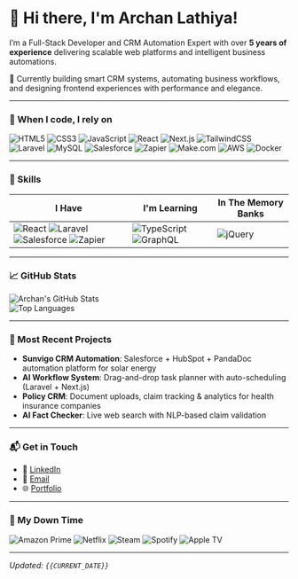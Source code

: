 # 👋 Hi there, I'm Archan Lathiya!

I’m a Full-Stack Developer and CRM Automation Expert with over **5 years of experience** delivering scalable web platforms and intelligent business automations.

🔧 Currently building smart CRM systems, automating business workflows, and designing frontend experiences with performance and elegance.

---

### 🔧 When I code, I rely on

![HTML5](https://img.shields.io/badge/-HTML5-E34F26?style=flat-square&logo=html5&logoColor=white)
![CSS3](https://img.shields.io/badge/-CSS3-1572B6?style=flat-square&logo=css3)
![JavaScript](https://img.shields.io/badge/-JavaScript-F7DF1E?style=flat-square&logo=javascript&logoColor=black)
![React](https://img.shields.io/badge/-React-61DAFB?style=flat-square&logo=react)
![Next.js](https://img.shields.io/badge/-Next.js-000000?style=flat-square&logo=next.js)
![TailwindCSS](https://img.shields.io/badge/-TailwindCSS-38B2AC?style=flat-square&logo=tailwind-css)
![Laravel](https://img.shields.io/badge/-Laravel-FF2D20?style=flat-square&logo=laravel)
![MySQL](https://img.shields.io/badge/-MySQL-00758F?style=flat-square&logo=mysql)
![Salesforce](https://img.shields.io/badge/-Salesforce-00A1E0?style=flat-square&logo=salesforce)
![Zapier](https://img.shields.io/badge/-Zapier-FF4A00?style=flat-square&logo=zapier)
![Make.com](https://img.shields.io/badge/-Make.com-5C2D91?style=flat-square&logo=make)
![AWS](https://img.shields.io/badge/-AWS-232F3E?style=flat-square&logo=amazon-aws)
![Docker](https://img.shields.io/badge/-Docker-2496ED?style=flat-square&logo=docker)

---

### 🧠 Skills

| I Have | I'm Learning | In The Memory Banks |
|-------|--------------|---------------------|
| ![React](https://img.shields.io/badge/-React-61DAFB?style=flat-square&logo=react) ![Laravel](https://img.shields.io/badge/-Laravel-FF2D20?style=flat-square&logo=laravel) ![Salesforce](https://img.shields.io/badge/-Salesforce-00A1E0?style=flat-square&logo=salesforce) ![Zapier](https://img.shields.io/badge/-Zapier-FF4A00?style=flat-square&logo=zapier) | ![TypeScript](https://img.shields.io/badge/-TypeScript-3178C6?style=flat-square&logo=typescript) ![GraphQL](https://img.shields.io/badge/-GraphQL-E10098?style=flat-square&logo=graphql) | ![jQuery](https://img.shields.io/badge/-jQuery-0769AD?style=flat-square&logo=jquery) |

---

### 📈 GitHub Stats

![Archan's GitHub Stats](https://github-readme-stats.vercel.app/api?username=archanlathiya&show_icons=true&theme=tokyonight)  
![Top Languages](https://github-readme-stats.vercel.app/api/top-langs/?username=archanlathiya&layout=compact&theme=tokyonight)

---

### 📝 Most Recent Projects

- **Sunvigo CRM Automation**: Salesforce + HubSpot + PandaDoc automation platform for solar energy
- **AI Workflow System**: Drag-and-drop task planner with auto-scheduling (Laravel + Next.js)
- **Policy CRM**: Document uploads, claim tracking & analytics for health insurance companies
- **AI Fact Checker**: Live web search with NLP-based claim validation

---

### 📬 Get in Touch

- 💼 [LinkedIn](https://www.linkedin.com/in/archan-lathiya-14a74b19b/)
- 📧 [Email](mailto:archanlathiya222@gmail.com)
- 🌐 [Portfolio](https://rxresu.me/archanlathiya222/archan-lathiya)

---

### 🍿 My Down Time

![Amazon Prime](https://img.shields.io/badge/-Amazon%20Prime-0F79AF?style=flat-square&logo=amazon)
![Netflix](https://img.shields.io/badge/-Netflix-E50914?style=flat-square&logo=netflix)
![Steam](https://img.shields.io/badge/-Steam-000000?style=flat-square&logo=steam)
![Spotify](https://img.shields.io/badge/-Spotify-1ED760?style=flat-square&logo=spotify)
![Apple TV](https://img.shields.io/badge/-Apple%20TV-000000?style=flat-square&logo=appletv)

---

_Updated: `{{CURRENT_DATE}}`_
